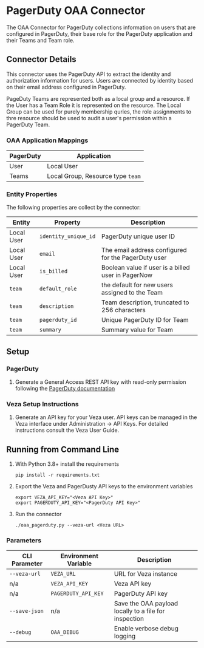 # PagerDuty OAA Connector

The OAA Connector for PagerDuty collections information on users that are configured in PagerDuty, their base role
for the PagerDuty application and their Teams and Team role.

## Connector Details

This connector uses the PagerDuty API to extract the identity and authorization information for users. Users are
connected by identity based on their email address configured in PagerDuty.

PageDuty Teams are represented both as a local group and a resource. If the User has a Team Role it is represented on
the resource. The Local Group can be used for purely membership quries, the role assignments to thre resource should be
used to audit a user's permission within a PagerDuty Team.

### OAA Application Mappings
| PagerDuty | Application                       |
| --------- | --------------------------------- |
| User      | Local User                        |
| Teams     | Local Group, Resource type `team` |

### Entity Properties
The following properties are collect by the connector:

| Entity     | Property             | Description                                         |
| ---------- | -------------------- | --------------------------------------------------- |
| Local User | `identity_unique_id` | PagerDuty unique user ID                            |
| Local User | `email`              | The email address configured for the PagerDuty user |
| Local User | `is_billed`          | Boolean value if user is a billed user in PagerNow  |
| `team`     | `default_role`       | the default for new users assigned to the Team      |
| `team`     | `description`        | Team description, truncated to 256 characters       |
| `team`     | `pagerduty_id`       | Unique PagerDuty ID for Team                        |
| `team`     | `summary`            | Summary value for Team                              |


## Setup
### PagerDuty
1. Generate a General Access REST API key with read-only permission following the [PagerDuty documentation](https://support.pagerduty.com/docs/api-access-keys#section-generate-a-general-access-rest-api-key)

### Veza Setup Instructions
1. Generate an API key for your Veza user. API keys can be managed in the Veza interface under Administration -> API Keys. For detailed instructions consult the Veza User Guide.

## Running from Command Line
1. With Python 3.8+ install the requirements

    ```shell
    pip install -r requirements.txt
    ```

2. Export the Veza and PagerDusty API keys to the environment variables

    ```shell
    export VEZA_API_KEY="<Veza API Key>"
    export PAGERDUTY_API_KEY="<PagerDuty API Key>"
    ```

3. Run the connector

    ```shell
    ./oaa_pagerduty.py --veza-url <Veza URL>
    ```

### Parameters
| CLI Parameter | Environment Variable | Description                                           |
| ------------- | -------------------- | ----------------------------------------------------- |
| `--veza-url`  | `VEZA_URL`           | URL for Veza instance                                 |
| n/a           | `VEZA_API_KEY`       | Veza API key                                          |
| n/a           | `PAGERDUTY_API_KEY`  | PagerDuty API key                                     |
| `--save-json` | n/a                  | Save the OAA payload locally to a file for inspection |
| `--debug`     | `OAA_DEBUG`          | Enable verbose debug logging                          |
